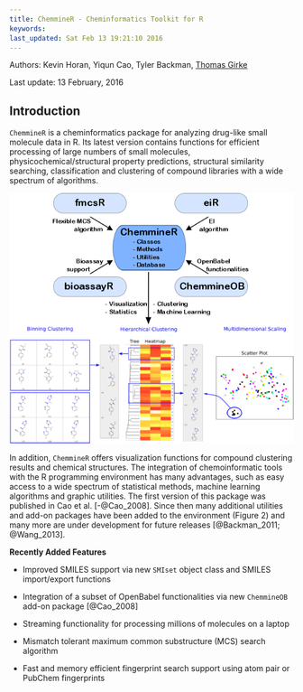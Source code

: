 ```yaml
---
title: ChemmineR - Cheminformatics Toolkit for R
keywords: 
last_updated: Sat Feb 13 19:21:10 2016
---
```

Authors: Kevin Horan, Yiqun Cao, Tyler Backman, [Thomas Girke](mailto:thomas.girke@ucr.edu)

Last update: 13 February, 2016 



## Introduction

`ChemmineR` is a cheminformatics package for analyzing
drug-like small molecule data in R. Its latest version contains
functions for efficient processing of large numbers of small molecules,
physicochemical/structural property predictions, structural similarity
searching, classification and clustering of compound libraries with a
wide spectrum of algorithms.

![Figure: `ChemmineR` environment with its add-on packages and selected functionalities](ChemmineR_images/overview.png)

In addition, `ChemmineR` offers visualization functions
for compound clustering results and chemical structures. The integration
of chemoinformatic tools with the R programming environment has many
advantages, such as easy access to a wide spectrum of statistical
methods, machine learning algorithms and graphic utilities. The first
version of this package was published in Cao et al. [-@Cao_2008]. Since then many additional
utilities and add-on packages have been added to the environment (Figure 2) and
many more are under development for future releases [@Backman_2011; @Wang_2013].



__Recently Added Features__

-   Improved SMILES support via new `SMIset` object class
    and SMILES import/export functions

-   Integration of a subset of OpenBabel functionalities via new
    `ChemmineOB` add-on package [@Cao_2008]

-   Streaming functionality for processing millions of molecules on a
    laptop

-   Mismatch tolerant maximum common substructure (MCS) search algorithm

-   Fast and memory efficient fingerprint search support using atom pair
    or PubChem fingerprints


